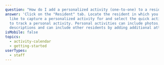 ```yaml
---
question: "How do I add a personalized activity (one-to-one) to a resident? "
answer: 'Click on the "Resident" tab. Locate the resident in which you would
  like to capture a personalized activity for and select the quick action icon
  to track a personal activity. Personal activities can include photos,
  descriptions and can include other residents by adding additional attendees. '
isMobile: false
topics:
  - activity-calendar
  - getting-started
userTypes:
  - staff
---
```


